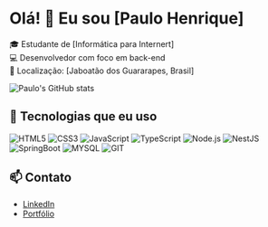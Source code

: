 # Olá! 👋 Eu sou [Paulo Henrique]

🎓 Estudante de [Informática para Internert]  
💻 Desenvolvedor com foco em back-end  
📍 Localização: [Jaboatão dos Guararapes, Brasil]

![Paulo's GitHub stats](https://github-readme-stats.vercel.app/api?username=paulophsj&show_icons=true&theme=tokyonight)

## 🚀 Tecnologias que eu uso

![HTML5](https://img.shields.io/badge/HTML5-E34F26?style=for-the-badge&logo=html5&logoColor=white)
![CSS3](https://img.shields.io/badge/CSS3-1572B6?style=for-the-badge&logo=css3&logoColor=white)
![JavaScript](https://img.shields.io/badge/JavaScript-F7DF1E?style=for-the-badge&logo=javascript&logoColor=black)
![TypeScript](https://img.shields.io/badge/TypeScript-3178C6?style=for-the-badge&logo=typescript&logoColor=white)
![Node.js](https://img.shields.io/badge/Node.js-339933?style=for-the-badge&logo=nodedotjs&logoColor=white)
![NestJS](https://img.shields.io/badge/NestJS-E0234E?style=for-the-badge&logo=nestjs&logoColor=white)
![SpringBoot](https://img.shields.io/badge/SpringBoot-6DB33F?style=for-the-badge&logo=Spring&logoColor=white)
![MYSQL](https://img.shields.io/badge/MySQL-4479A1?style=for-the-badge&logo=mysql&logoColor=white)
![GIT](https://img.shields.io/badge/git-CC5500?style=for-the-badge&logo=git&logoColor=white)

## 📫 Contato

- [LinkedIn](https://www.linkedin.com/in/paulo-silva-004172275/)
- [Portfólio](https://mypaulooprtfolio.onrender.com)
